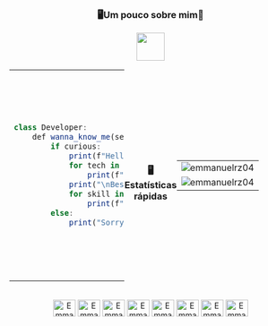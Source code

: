 <div align="center">
    <div align="center">
  <h3>🖥️Um pouco sobre mim🥰</h3> <img src="https://media.giphy.com/media/VgCDAzcKvsR6OM0uWg/giphy.gif" width="50"> 
</div>


<div style="display: flex; align-items: center;">

<table>
  <tr>
    <td>

```javascript
class Developer:
    def wanna_know_me(self, curious=True):
        if curious:
            print(f"Hello! My name is {self."Emmanuel Araujo"}. I'm proficient in:")
            for tech in self.technologies:
                print(f"🔧 {"Java, Python, Angular, Spring boot, Sql, C#"}")
            print("\nBesides coding, I excel at:")
            for skill in self.soft_skills:
                print(f"🌟 {"Communicative", "TimeManagement", "Teamwork"}")
        else:
            print("Sorry, maybe next time! :c")
```

</td>
<td>
  <img src="https://media2.giphy.com/media/v1.Y2lkPTc5MGI3NjExbTQzamEyeTVkbW1tbmEzdGduNjduZWdyYnNldnhsa2o1Z3ptOWkzNSZlcD12MV9pbnRlcm5hbF9naWZfYnlfaWQmY3Q9Zw/KKB54xpucNE4M/giphy.webp" alt="Studio Ghibli Character" width="370px"/>
</td>





  <table>
      <div align="center" style="margin-top: 20px;">
        <h3>🖥️ Estatísticas rápidas</h3>
    <tr>
      <td align="center">
        <img src="https://github-readme-stats.vercel.app/api/top-langs?username=emmanuelrz04&show_icons=true&theme=holi&locale=en&layout=compact" alt="emmanuelrz04" />
      </td>
    </tr>
    <tr>
      <td align="center">
        <img src="https://github-readme-stats.vercel.app/api?username=emmanuelrz04&show_icons=true&theme=holi&locale=en" alt="emmanuelrz04" />
      </td>
    </tr>
  </table>
</div>

<div style="display: inline_block" align="center"><br>
  <img align="center" alt="Emmanuel-Angular" height="30" width="40" src="https://cdn.jsdelivr.net/gh/devicons/devicon@latest/icons/angular/angular-original.svg">        
  <img align="center" alt="Emmanuel-Csharp" height="30" width="40" src="https://cdn.jsdelivr.net/gh/devicons/devicon@latest/icons/csharp/csharp-original.svg">
  <img align="center" alt="Emmanuel-Django" height="30" width="40" src="https://cdn.jsdelivr.net/gh/devicons/devicon@latest/icons/django/django-plain.svg">          
  <img align="center" alt="Emmanuel-Java" height="30" width="40" src="https://cdn.jsdelivr.net/gh/devicons/devicon@latest/icons/java/java-original.svg">
  <img align="center" alt="Emmanuel-MySql" height="30" width="40" src="https://cdn.jsdelivr.net/gh/devicons/devicon@latest/icons/mysql/mysql-original-wordmark.svg">
  <img align="center" alt="Emmanuel-Postman" height="30" width="40" src="https://cdn.jsdelivr.net/gh/devicons/devicon@latest/icons/postman/postman-original.svg">
  <img align="center" alt="Emmanuel-Python" height="30" width="40" src="https://cdn.jsdelivr.net/gh/devicons/devicon@latest/icons/python/python-original.svg">
  <img align="center" alt="Emmanuel-Vscode" height="30" width="40" src="https://cdn.jsdelivr.net/gh/devicons/devicon@latest/icons/vscode/vscode-original.svg">
</div>
